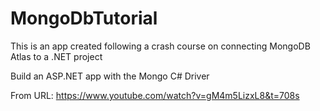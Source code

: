 # MongoDbTutorial
This is an app created following a crash course on connecting MongoDB Atlas to a .NET project

Build an ASP.NET app with the Mongo C# Driver

From URL: https://www.youtube.com/watch?v=gM4m5LizxL8&t=708s
